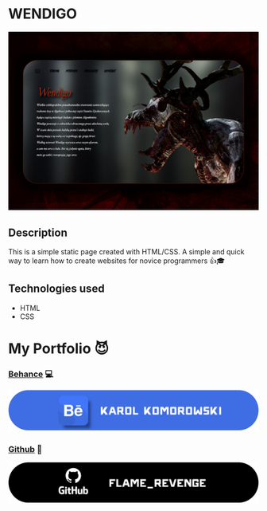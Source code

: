 # WENDIGO
![Wendigo_Behance](WENDIGO.png)

## Description
This is a simple static page created with HTML/CSS. A simple and quick way to learn how to create websites for novice programmers :thumbsup::mortar_board:

## Technologies used
- HTML
- CSS

# My Portfolio :smiling_imp:
### [Behance](https://www.behance.net/KarolKomorowski) :computer:

![Behance Profile](behance_banner.png)
### [Github](https://github.com/FLaMeREVENGE) :paw_prints:

![GitHub Profile](github_black_2.png)
